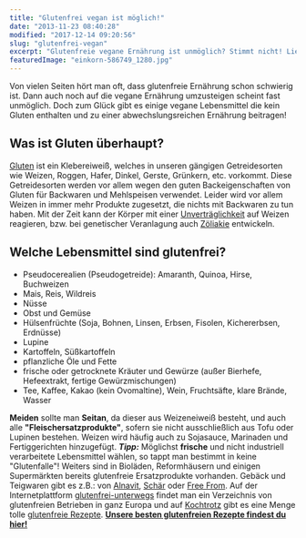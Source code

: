 ```yaml
---
title: "Glutenfrei vegan ist möglich!"
date: "2013-11-23 08:40:28"
modified: "2017-12-14 09:20:56"
slug: "glutenfrei-vegan"
excerpt: "Glutenfreie vegane Ernährung ist unmöglich? Stimmt nicht! Lies hier nach, wie du beides unter einen Hut bringst!"
featuredImage: "einkorn-586749_1280.jpg"
---
```


Von vielen Seiten hört man oft, dass glutenfreie Ernährung schon schwierig ist. Dann auch noch auf die vegane Ernährung umzusteigen scheint fast unmöglich. Doch zum Glück gibt es einige vegane Lebensmittel die kein Gluten enthalten und zu einer abwechslungsreichen Ernährung beitragen!

## Was ist Gluten überhaupt?

[Gluten](http://de.wikipedia.org/wiki/Gluten "Gluten") ist ein Klebereiweiß, welches in unseren gängigen Getreidesorten wie Weizen, Roggen, Hafer, Dinkel, Gerste, Grünkern, etc. vorkommt. Diese Getreidesorten werden vor allem wegen den guten Backeigenschaften von Gluten für Backwaren und Mehlspeisen verwendet. Leider wird vor allem Weizen in immer mehr Produkte zugesetzt, die nichts mit Backwaren zu tun haben. Mit der Zeit kann der Körper mit einer [Unverträglichkeit](http://de.wikipedia.org/wiki/Glutenunvertr%C3%A4glichkeit "Glutenunverträglichkeit") auf Weizen reagieren, bzw. bei genetischer Veranlagung auch [Zöliakie](http://de.wikipedia.org/wiki/Z%C3%B6liakie "Zöliakie") entwickeln.

## Welche Lebensmittel sind glutenfrei?

*   Pseudocerealien (Pseudogetreide): Amaranth, Quinoa, Hirse, Buchweizen
*   Mais, Reis, Wildreis
*   Nüsse
*   Obst und Gemüse
*   Hülsenfrüchte (Soja, Bohnen, Linsen, Erbsen, Fisolen, Kichererbsen, Erdnüsse)
*   Lupine
*   Kartoffeln, Süßkartoffeln
*   pflanzliche Öle und Fette
*   frische oder getrocknete Kräuter und Gewürze (außer Bierhefe, Hefeextrakt, fertige Gewürzmischungen)
*   Tee, Kaffee, Kakao (kein Ovomaltine), Wein, Fruchtsäfte, klare Brände, Wasser

**Meiden** sollte man **Seitan**, da dieser aus Weizeneiweiß besteht, und auch alle **"Fleischersatzprodukte"**, sofern sie nicht ausschließlich aus Tofu oder Lupinen bestehen. Weizen wird häufig auch zu Sojasauce, Marinaden und Fertiggerichten hinzugefügt. _**Tipp:**_ Möglichst **frische** und nicht industriell verarbeitete Lebensmittel wählen, so tappt man bestimmt in keine "Glutenfalle"! Weiters sind in Bioläden, Reformhäusern und einigen Supermärkten bereits glutenfreie Ersatzprodukte vorhanden. Gebäck und Teigwaren gibt es z.B.: von [Alnavit](https://alnavit.de/produkte/?tx_khalnavitproducts_productfilter%5B__referrer%5D%5B%40extension%5D=Khalnavitproducts&tx_khalnavitproducts_productfilter%5B__referrer%5D%5B%40vendor%5D=KH&tx_khalnavitproducts_productfilter%5B__referrer%5D%5B%40controller%5D=Product&tx_khalnavitproducts_productfilter%5B__referrer%5D%5B%40action%5D=list&tx_khalnavitproducts_productfilter%5B__referrer%5D%5Barguments%5D=YTowOnt95336337d10fb626c44c1a933c0adb094d8dc073b&tx_khalnavitproducts_productfilter%5B__referrer%5D%5B%40request%5D=a%3A4%3A%7Bs%3A10%3A%22%40extension%22%3Bs%3A17%3A%22Khalnavitproducts%22%3Bs%3A11%3A%22%40controller%22%3Bs%3A7%3A%22Product%22%3Bs%3A7%3A%22%40action%22%3Bs%3A4%3A%22list%22%3Bs%3A7%3A%22%40vendor%22%3Bs%3A2%3A%22KH%22%3B%7D4de6e8f9015ab93033bb3dbe10b79491d93ceb61&tx_khalnavitproducts_productfilter%5B__trustedProperties%5D=a%3A0%3A%7B%7D810277b2604fa28c5820e10140d6e9798f8e6a7f&filter%5Battributes%5D%5B8%5D=8), [Schär](http://www.schaer.com/ "Schaer") oder [Free From](http://www.spar.at/de_AT/index/spar-marken/SPARfreefrom/qualitaet.html "free from"). Auf der Internetplattform [glutenfrei-unterwegs](http://www.glutenfrei-unterwegs.at/www_neu/ "Glutenfrei unterwegs") findet man ein Verzeichnis von glutenfreien Betrieben in ganz Europa und auf [Kochtrotz](http://www.kochtrotz.de/) gibt es eine Menge tolle [glutenfreie Rezepte](http://www.kochtrotz.de/allergen/glutenfrei/). [**Unsere besten glutenfreien Rezepte findest du hier!**](https://www.veganblatt.com/t/glutenfrei-vegan)